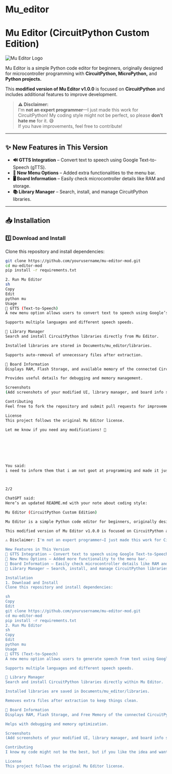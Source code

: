 # Mu_editor
# Mu Editor (CircuitPython Custom Edition)

![Mu Editor Logo](https://raw.githubusercontent.com/mu-editor/mu/main/docs/images/mu-logo.png)

Mu Editor is a simple Python code editor for beginners, originally designed for microcontroller programming with **CircuitPython, MicroPython,** and **Python projects.**

This **modified version of Mu Editor v1.0.0** is focused on **CircuitPython** and includes additional features to improve development.

> **⚠️ Disclaimer:**  
> I'm **not an expert programmer**—I just made this work for CircuitPython! My coding style might not be perfect, so please **don’t hate me** for it. 😅  
> If you have improvements, feel free to contribute!

---

## ✨ New Features in This Version

- **🔊 GTTS Integration** – Convert text to speech using Google Text-to-Speech (gTTS).  
- **📂 New Menu Options** – Added extra functionalities to the menu bar.  
- **🖥️ Board Information** – Easily check microcontroller details like RAM and storage.  
- **📚 Library Manager** – Search, install, and manage CircuitPython libraries.  

---

## 📥 Installation

### 1️⃣ Download and Install

Clone this repository and install dependencies:

```sh
git clone https://github.com/yourusername/mu-editor-mod.git
cd mu-editor-mod
pip install -r requirements.txt

2. Run Mu Editor
sh
Copy
Edit
python mu
Usage
📌 GTTS (Text-to-Speech)
A new menu option allows users to convert text to speech using Google’s gTTS.

Supports multiple languages and different speech speeds.

📌 Library Manager
Search and install CircuitPython libraries directly from Mu Editor.

Installed libraries are stored in Documents/mu_editor/libraries.

Supports auto-removal of unnecessary files after extraction.

📌 Board Information
Displays RAM, Flash Storage, and available memory of the connected CircuitPython board.

Provides useful details for debugging and memory management.

Screenshots
(Add screenshots of your modified UI, library manager, and board info section here.)

Contributing
Feel free to fork the repository and submit pull requests for improvements or bug fixes.

License
This project follows the original Mu Editor license.

Let me know if you need any modifications! 🚀







You said:
i need to inform them that i am not goot at programming and made it just work for circuitpython and dont hate me for my style of coding 



2/2

ChatGPT said:
Here’s an updated README.md with your note about coding style:

Mu Editor (CircuitPython Custom Edition)

Mu Editor is a simple Python code editor for beginners, originally designed for microcontroller programming with CircuitPython, MicroPython, and Python projects.

This modified version of Mu Editor v1.0.0 is focused on CircuitPython and adds extra features to make development easier.

⚠️ Disclaimer: I'm not an expert programmer—I just made this work for CircuitPython! My coding style might not be perfect, so please don’t hate me for it. 😅 If you have improvements, feel free to contribute!

New Features in This Version
🔹 GTTS Integration – Convert text to speech using Google Text-to-Speech (gTTS).
🔹 New Menu Options – Added more functionality to the menu bar.
🔹 Board Information – Easily check microcontroller details like RAM and storage.
🔹 Library Manager – Search, install, and manage CircuitPython libraries.

Installation
1. Download and Install
Clone this repository and install dependencies:

sh
Copy
Edit
git clone https://github.com/yourusername/mu-editor-mod.git
cd mu-editor-mod
pip install -r requirements.txt
2. Run Mu Editor
sh
Copy
Edit
python mu
Usage
📌 GTTS (Text-to-Speech)
A new menu option allows users to generate speech from text using Google’s gTTS.

Supports multiple languages and different speech speeds.

📌 Library Manager
Search and install CircuitPython libraries directly within Mu Editor.

Installed libraries are saved in Documents/mu_editor/libraries.

Removes extra files after extraction to keep things clean.

📌 Board Information
Displays RAM, Flash Storage, and Free Memory of the connected CircuitPython board.

Helps with debugging and memory optimization.

Screenshots
(Add screenshots of your modified UI, library manager, and board info section here.)

Contributing
I know my code might not be the best, but if you like the idea and want to improve it, feel free to fork the repository and submit pull requests.

License
This project follows the original Mu Editor license.
